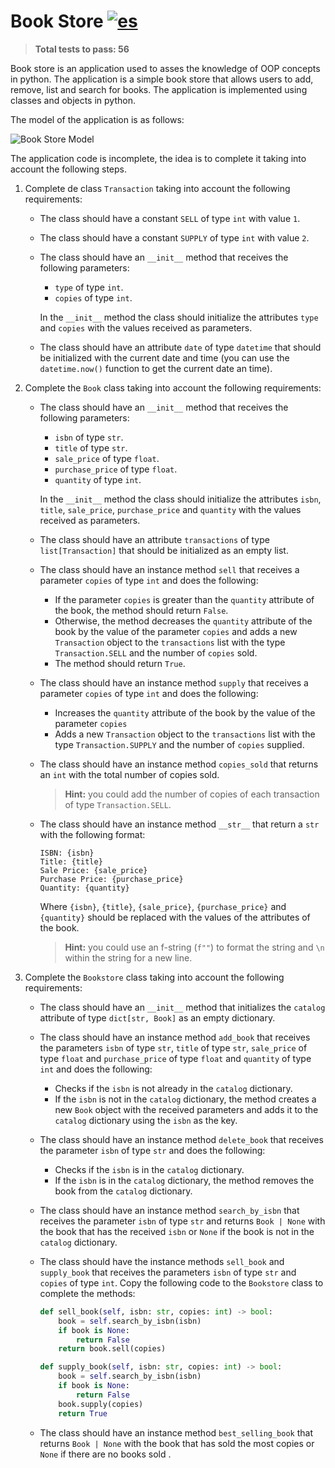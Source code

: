 # Book Store [![es](https://img.shields.io/badge/lang-es-green)](README.es.md "Versión en español")

> **Total tests to pass: 56**

Book store is an application used to asses the knowledge of OOP concepts in python. The application is a simple book store that allows users to add, remove, list and search for books. The application is implemented using classes and objects in python.

The model of the application is as follows:

![Book Store Model](assets/book-store-model.png)

The application code is incomplete, the idea is to complete it taking into account the following steps.

1. Complete de class `Transaction` taking into account the following requirements:
    - The class should have a constant `SELL` of type `int` with value `1`.
    - The class should have a constant `SUPPLY` of type `int` with value `2`.
    - The class should have an `__init__` method that receives the following parameters:
        - `type` of type `int`.
        - `copies` of type `int`.

        In the `__init__` method the class should initialize the attributes `type` and `copies` with the values received as parameters.
    - The class should have an attribute `date` of type `datetime` that should be initialized with the current date and time (you can use the `datetime.now()` function to get the current date an time).

2. Complete the `Book` class taking into account the following requirements:
    - The class should have an `__init__` method that receives the following parameters:
        - `isbn` of type `str`.
        - `title` of type `str`.
        - `sale_price` of type `float`.
        - `purchase_price` of type `float`.
        - `quantity` of type `int`.

        In the `__init__` method the class should initialize the attributes `isbn`, `title`, `sale_price`, `purchase_price` and `quantity` with the values received as parameters.
    - The class should have an attribute `transactions` of type `list[Transaction]` that should be initialized as an empty list.
    - The class should have an instance method `sell` that receives a parameter `copies` of type `int` and does the following:
        - If the parameter `copies` is greater than the `quantity` attribute of the book, the method should return `False`.
        - Otherwise, the method decreases the `quantity` attribute of the book by the value of the parameter `copies` and adds a new `Transaction` object to the `transactions` list with the type `Transaction.SELL` and the number of `copies` sold.
        - The method should return `True`.
    - The class should have an instance method `supply` that receives a parameter `copies` of type `int` and does the following:
        - Increases the `quantity` attribute of the book by the value of the parameter `copies`
        - Adds a new `Transaction` object to the `transactions` list with the type `Transaction.SUPPLY` and the number of `copies` supplied.
    - The class should have an instance method `copies_sold` that returns an `int` with the total number of copies sold. 
        > **Hint:** you could add the number of copies of each transaction of type `Transaction.SELL`.
    - The class should have an instance method `__str__` that return a `str` with the following format:
        ```
        ISBN: {isbn}
        Title: {title}
        Sale Price: {sale_price}
        Purchase Price: {purchase_price}
        Quantity: {quantity}
        ```

        Where `{isbn}`, `{title}`, `{sale_price}`, `{purchase_price}` and `{quantity}` should be replaced with the values of the attributes of the book.

        > **Hint:** you could use an f-string (`f""`) to format the string and `\n` within the string for a new line.

3. Complete the `Bookstore` class taking into account the following requirements:
    - The class should have an `__init__` method that initializes the `catalog` attribute of type `dict[str, Book]` as an empty dictionary.

    - The class should have an instance method `add_book` that receives the parameters `isbn` of type `str`, `title` of type `str`, `sale_price` of type `float` and `purchase_price` of type `float` and `quantity` of type `int` and does the following:
        - Checks if the `isbn` is not already in the `catalog` dictionary.
        - If the `isbn` is not in the `catalog` dictionary, the method creates a new `Book` object with the received parameters and adds it to the `catalog` dictionary using the `isbn` as the key.

    - The class should have an instance method `delete_book` that receives the parameter `isbn` of type `str` and does the following:
        - Checks if the `isbn` is in the `catalog` dictionary.
        - If the `isbn` is in the `catalog` dictionary, the method removes the book from the `catalog` dictionary.
    - The class should have an instance method `search_by_isbn` that receives the parameter `isbn` of type `str` and returns `Book | None` with the book that has the received `isbn` or `None` if the book is not in the `catalog` dictionary.
    
    - The class should have the instance methods `sell_book` and `supply_book` that receives the parameters `isbn` of type `str` and `copies` of type `int`. Copy the following code to the `Bookstore` class to complete the methods:
        ```python
        def sell_book(self, isbn: str, copies: int) -> bool:
            book = self.search_by_isbn(isbn)
            if book is None:
                return False
            return book.sell(copies)

        def supply_book(self, isbn: str, copies: int) -> bool:
            book = self.search_by_isbn(isbn)
            if book is None:
                return False
            book.supply(copies)
            return True
        ```
    - The class should have an instance method `best_selling_book` that returns `Book | None` with the book that has sold the most copies or `None` if there are no books sold .
        
        
    